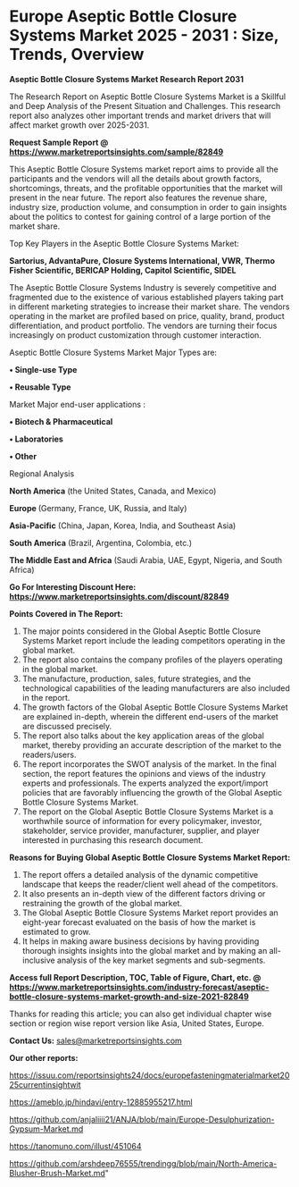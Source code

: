  # Europe Aseptic Bottle Closure Systems Market 2025 - 2031 : Size, Trends, Overview

<strong>Aseptic Bottle Closure Systems Market Research Report 2031</strong>

The Research Report on Aseptic Bottle Closure Systems Market is a Skillful and Deep Analysis of the Present Situation and Challenges. This research report also analyzes other important trends and market drivers that will affect market growth over 2025-2031.

<strong>Request Sample Report @ <a href=https://www.marketreportsinsights.com/sample/82849>https://www.marketreportsinsights.com/sample/82849</a></strong>

This Aseptic Bottle Closure Systems market report aims to provide all the participants and the vendors will all the details about growth factors, shortcomings, threats, and the profitable opportunities that the market will present in the near future. The report also features the revenue share, industry size, production volume, and consumption in order to gain insights about the politics to contest for gaining control of a large portion of the market share.

Top Key Players in the Aseptic Bottle Closure Systems Market:

<strong>Sartorius, AdvantaPure, Closure Systems International, VWR, Thermo Fisher Scientific, BERICAP Holding, Capitol Scientific, SIDEL</strong>

The Aseptic Bottle Closure Systems Industry is severely competitive and fragmented due to the existence of various established players taking part in different marketing strategies to increase their market share. The vendors operating in the market are profiled based on price, quality, brand, product differentiation, and product portfolio. The vendors are turning their focus increasingly on product customization through customer interaction.

Aseptic Bottle Closure Systems Market Major Types are:

<strong>• Single-use Type

• Reusable Type</strong>

Market Major end-user applications :

<strong>• Biotech & Pharmaceutical

• Laboratories

• Other</strong>

Regional Analysis

</u><strong><b>North America</b></strong> (the United States, Canada, and Mexico)

<strong><b>Europe </b></strong>(Germany, France, UK, Russia, and Italy)

<strong><b>Asia-Pacific</b></strong> (China, Japan, Korea, India, and Southeast Asia)

<strong><b>South America</b></strong> (Brazil, Argentina, Colombia, etc.)

<strong><b>The Middle East and Africa</b></strong> (Saudi Arabia, UAE, Egypt, Nigeria, and South Africa)

<strong>Go For Interesting Discount Here: <a href=https://www.marketreportsinsights.com/discount/82849>https://www.marketreportsinsights.com/discount/82849</a></strong>

<strong>Points Covered in The Report:</strong>
<ol>
  <li>The major points considered in the Global Aseptic Bottle Closure Systems Market report include the leading competitors operating in the global market.</li>
  <li>The report also contains the company profiles of the players operating in the global market.</li>
  <li>The manufacture, production, sales, future strategies, and the technological capabilities of the leading manufacturers are also included in the report.</li>
  <li>The growth factors of the Global Aseptic Bottle Closure Systems Market are explained in-depth, wherein the different end-users of the market are discussed precisely.</li>
  <li>The report also talks about the key application areas of the global market, thereby providing an accurate description of the market to the readers/users.</li>
  <li>The report incorporates the SWOT analysis of the market. In the final section, the report features the opinions and views of the industry experts and professionals. The experts analyzed the export/import policies that are favorably influencing the growth of the Global Aseptic Bottle Closure Systems Market.</li>
  <li>The report on the Global Aseptic Bottle Closure Systems Market is a worthwhile source of information for every policymaker, investor, stakeholder, service provider, manufacturer, supplier, and player interested in purchasing this research document.</li>
</ol>
<strong>Reasons for Buying Global Aseptic Bottle Closure Systems Market Report:</strong>

<ol>
  <li>The report offers a detailed analysis of the dynamic competitive landscape that keeps the reader/client well ahead of the competitors.</li>
  <li>It also presents an in-depth view of the different factors driving or restraining the growth of the global market.</li>
  <li>The Global Aseptic Bottle Closure Systems Market report provides an eight-year forecast evaluated on the basis of how the market is estimated to grow.</li>
  <li>It helps in making aware business decisions by having providing thorough insights insights into the global market and by making an all-inclusive analysis of the key market segments and sub-segments.</li>
</ol>
<strong>Access full Report Description, TOC, Table of Figure, Chart, etc. @ <a href=https://www.marketreportsinsights.com/industry-forecast/aseptic-bottle-closure-systems-market-growth-and-size-2021-82849>https://www.marketreportsinsights.com/industry-forecast/aseptic-bottle-closure-systems-market-growth-and-size-2021-82849</a></strong>


Thanks for reading this article; you can also get individual chapter wise section or region wise report version like Asia, United States, Europe.

<strong>Contact Us:</strong>
sales@marketreportsinsights.com

<strong>Our other reports:</strong>

<a href=https://issuu.com/reportsinsights24/docs/europefasteningmaterialmarket2025currentinsightwit>https://issuu.com/reportsinsights24/docs/europefasteningmaterialmarket2025currentinsightwit</a>

<a href=https://ameblo.jp/hindavi/entry-12885955217.html>https://ameblo.jp/hindavi/entry-12885955217.html</a>

<a href=https://github.com/anjaliiii21/ANJA/blob/main/Europe-Desulphurization-Gypsum-Market.md>https://github.com/anjaliiii21/ANJA/blob/main/Europe-Desulphurization-Gypsum-Market.md</a>

<a href=https://tanomuno.com/illust/451064>https://tanomuno.com/illust/451064</a>

<a href=https://github.com/arshdeep76555/trendingg/blob/main/North-America-Blusher-Brush-Market.md>https://github.com/arshdeep76555/trendingg/blob/main/North-America-Blusher-Brush-Market.md</a>"
